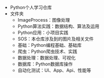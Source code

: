 * Python个人学习仓库
* 文件夹
  -  ImageProcess：图像处理
  - Python算法实践：数据结构、算法及运用
  - Python应用：小项目实践
  - SOS：本仓库涉及到的图片及相关文件
  - 基础：Python编程基础、基础库
  - 爬虫：Python爬虫技术、实践
  - 数据处理：数据处理、可视化
  - 数据库：Python数据库操作
  - 自动化测试：UI、App、Api、性能等

